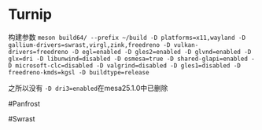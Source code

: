 # Turnip
构建参数
```meson build64/ --prefix ~/build -D platforms=x11,wayland -D gallium-drivers=swrast,virgl,zink,freedreno -D vulkan-drivers=freedreno -D egl=enabled -D gles2=enabled -D glvnd=enabled -D glx=dri -D libunwind=disabled -D osmesa=true -D shared-glapi=enabled -D microsoft-clc=disabled -D valgrind=disabled -D gles1=disabled -D freedreno-kmds=kgsl -D buildtype=release```

之所以没有 ```-D dri3=enabled```在mesa25.1.0中已删除

#Panfrost

#Swrast